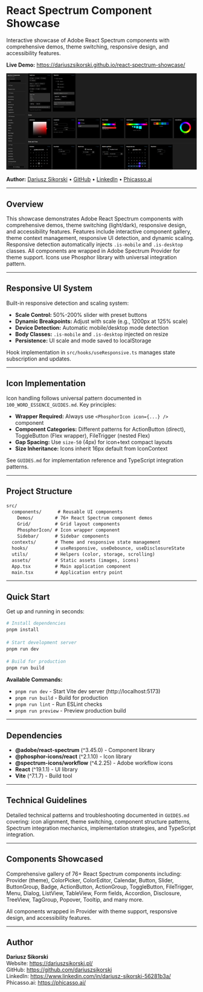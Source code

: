 # React Spectrum Component Showcase

Interactive showcase of Adobe React Spectrum components with comprehensive demos, theme switching, responsive design, and accessibility features.

**Live Demo:** https://dariuszsikorski.github.io/react-spectrum-showcase/


<a href="https://dariuszsikorski.github.io/react-spectrum-showcase/">
  <img src="public/showcase-screen-dark.png" alt="React Spectrum Component Showcase" width="700" />
</a>


**Author:** [Dariusz Sikorski](https://dariuszsikorski.pl/) • [GitHub](https://github.com/dariuszsikorski) • [LinkedIn](https://www.linkedin.com/in/dariusz-sikorski-56281b3a/) • [Phicasso.ai](https://phicasso.ai/)

---

## Overview

This showcase demonstrates Adobe React Spectrum components with comprehensive demos, theme switching (light/dark), responsive design, and accessibility features. Features include interactive component gallery, theme context management, responsive UI detection, and dynamic scaling. Responsive detection automatically injects `.is-mobile` and `.is-desktop` classes. All components are wrapped in Adobe Spectrum Provider for theme support. Icons use Phosphor library with universal integration pattern.

---

## Responsive UI System

Built-in responsive detection and scaling system:

- **Scale Control:** 50%-200% slider with preset buttons
- **Dynamic Breakpoints:** Adjust with scale (e.g., 1200px at 125% scale)
- **Device Detection:** Automatic mobile/desktop mode detection
- **Body Classes:** `.is-mobile` and `.is-desktop` injected on resize
- **Persistence:** UI scale and mode saved to localStorage

Hook implementation in `src/hooks/useResponsive.ts` manages state subscription and updates.

---

## Icon Implementation

Icon handling follows universal pattern documented in `100_WORD_ESSENCE_GUIDES.md`. Key principles:

- **Wrapper Required:** Always use `<PhosphorIcon icon={...} />` component
- **Component Categories:** Different patterns for ActionButton (direct), ToggleButton (Flex wrapper), FileTrigger (nested Flex)
- **Gap Spacing:** Use `size-50` (4px) for icon+text compact layouts
- **Size Inheritance:** Icons inherit 16px default from IconContext

See `GUIDES.md` for implementation reference and TypeScript integration patterns.

---

## Project Structure

```
src/
  components/      # Reusable UI components
    Demos/        # 76+ React Spectrum component demos
    Grid/         # Grid layout components
    PhosphorIcon/ # Icon wrapper component
    Sidebar/      # Sidebar components
  contexts/       # Theme and responsive state management
  hooks/          # useResponsive, useDebounce, useDisclosureState
  utils/          # Helpers (color, storage, scrolling)
  assets/         # Static assets (images, icons)
  App.tsx         # Main application component
  main.tsx        # Application entry point
```

---

## Quick Start

Get up and running in seconds:

```bash
# Install dependencies
pnpm install

# Start development server
pnpm run dev

# Build for production
pnpm run build
```

**Available Commands:**
- `pnpm run dev` - Start Vite dev server (http://localhost:5173)
- `pnpm run build` - Build for production
- `pnpm run lint` - Run ESLint checks
- `pnpm run preview` - Preview production build

---

<!-- Deployment details were removed after enabling automated GitHub Pages. -->

## Dependencies

- **@adobe/react-spectrum** (^3.45.0) - Component library
- **@phosphor-icons/react** (^2.1.10) - Icon library
- **@spectrum-icons/workflow** (^4.2.25) - Adobe workflow icons
- **React** (^19.1.1) - UI library
- **Vite** (^7.1.7) - Build tool

---

## Technical Guidelines

Detailed technical patterns and troubleshooting documented in `GUIDES.md` covering: icon alignment, theme switching, component structure patterns, Spectrum integration mechanics, implementation strategies, and TypeScript integration.

---

## Components Showcased

Comprehensive gallery of 76+ React Spectrum components including: Provider (theme), ColorPicker, ColorEditor, Calendar, Button, Slider, ButtonGroup, Badge, ActionButton, ActionGroup, ToggleButton, FileTrigger, Menu, Dialog, ListView, TableView, Form fields, Accordion, Disclosure, TreeView, TagGroup, Popover, Tooltip, and many more.

All components wrapped in Provider with theme support, responsive design, and accessibility features.

---

## Author

**Dariusz Sikorski**  
Website: https://dariuszsikorski.pl/  
GitHub: https://github.com/dariuszsikorski  
LinkedIn: https://www.linkedin.com/in/dariusz-sikorski-56281b3a/  
Phicasso.ai: https://phicasso.ai/
